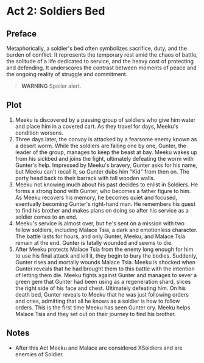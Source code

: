 # Act 2: Soldiers Bed

## Preface

Metaphorically, a soldier's bed often symbolizes sacrifice, duty, and the burden
of conflict. It represents the temporary rest amid the chaos of battle, the
solitude of a life dedicated to service, and the heavy cost of protecting and
defending. It underscores the contrast between moments of peace and the ongoing
reality of struggle and commitment.

> **WARNING** Spoiler alert.

## Plot

1. Meeku is discovered by a passing group of soldiers who give him water and
   place him in a covered cart. As they travel for days, Meeku's condition
   worsens.
2. Three days later, the convoy is attacked by a fearsome enemy known as a
   desert worm. While the soldiers are falling one by one, Gunter, the leader of
   the group, manages to keep the beast at bay. Meeku wakes up from his sickbed
   and joins the fight, ultimately defeating the worm with Gunter's help.
   Impressed by Meeku's bravery, Gunter asks for his name, but Meeku can't
   recall it, so Gunter dubs him "Kid" from then on. The party head back to
   their barrack with tall wooden walls.
3. Meeku not knowing much about his past decides to enlist in Soldiers. He forms
   a strong bond with Gunter, who becomes a father figure to him. As Meeku
   recovers his memory, he becomes quiet and focused, eventually becoming
   Gunter's right-hand man. He remembers his quest to find his brother and makes
   plans on doing so after his service as a soldier comes to an end.
4. Meeku's service is almost over, but he's sent on a mission with two fellow
   soldiers, including Malace Tsia, a dark and emotionless character. The battle
   lasts for hours, and only Gunter, Meeku, and Malace Tsia remain at the end.
   Gunter is fatally wounded and seems to die.
5. After Meeku protects Malace Tsia from the enemy long enough for him to use
   his final attack and kill it, they begin to bury the bodies. Suddenly, Gunter
   rises and mortally wounds Malace Tsia. Meeku is shocked when Gunter reveals
   that he had brought them to this battle with the intention of letting them
   die. Meeku fights against Gunter and manages to sever a green gem that Gunter
   had been using as a regeneration shard, slices the right side of his face and
   chest. Ultimately defeating him. On his death bed, Gunter reveals to Meeku
   that he was just following orders and cries, admitting that all he knows as a
   soldier is how to follow orders. This is the first time Meeku has seen Gunter
   cry. Meeku helps Malace Tsia and they set out on their journey to find his
   brother.

## Notes

- After this Act Meeku and Malace are considered XSoldiers and are enemies of
  Soldier.
